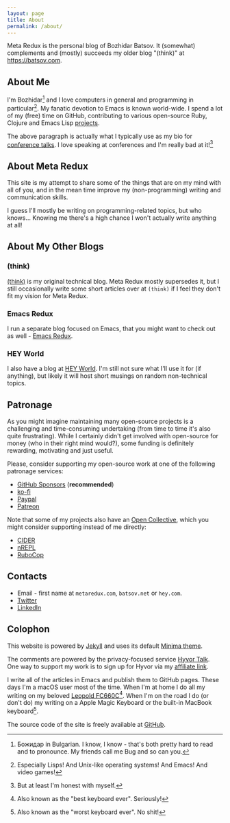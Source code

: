 ```yaml
---
layout: page
title: About
permalink: /about/
---
```


Meta Redux is the personal blog of Bozhidar Batsov. It (somewhat) complements
and (mostly) succeeds my older blog "(think)" at <https://batsov.com>.

## About Me

I'm Bozhidar[^1] and I love computers in general and programming in
particular[^2]. My fanatic devotion to Emacs is known
world-wide. I spend a lot of my (free) time on GitHub, contributing
to various open-source Ruby, Clojure and Emacs Lisp [projects](/projects/).

The above paragraph is actually what I typically use as my bio for
[conference talks](/presentations/). I love speaking at conferences
and I'm really bad at it![^3]

## About Meta Redux

This site is my attempt to share some of the things that are on my
mind with all of you, and in the mean time improve my
(non-programming) writing and communication skills.

I guess I'll mostly be writing on programming-related topics, but who knows...
Knowing me there's a high chance I won't actually write anything at all!

## About My Other Blogs

### (think)

[(think)](https://batsov.com) is my original technical blog. Meta Redux mostly
supersedes it, but I still occasionally write some short articles over at
`(think)` if I feel they don't fit my vision for Meta Redux.

### Emacs Redux

I run a separate blog focused on Emacs, that you might want to check
out as well - [Emacs Redux](http://emacsredux.com).

### HEY World

I also have a blog at [HEY World](https://world.hey.com/bozhidar).
I'm still not sure what I'll use it for (if anything), but likely it
will host short musings on random non-technical topics.

## Patronage

As you might imagine maintaining many open-source projects is a
challenging and time-consuming undertaking (from time to time it's
also quite frustrating).  While I certainly didn't get involved with
open-source for money (who in their right mind would?), some funding
is definitely rewarding, motivating and just useful.

Please, consider supporting my open-source work at one of the following patronage services:

* [GitHub Sponsors](https://github.com/sponsors/bbatsov) (**recommended**)
* [ko-fi](https://ko-fi.com/bbatsov)
* [Paypal](https://www.paypal.me/bbatsov)
* [Patreon](https://www.patreon.com/bbatsov)

Note that some of my projects also have an [Open Collective](https://opencollective.com), which you might consider supporting instead of me directly:

* [CIDER](https://opencollective.com/cider)
* [nREPL](https://opencollective.com/nrepl)
* [RuboCop](https://opencollective.com/rubocop)

## Contacts

* Email - first name at `metaredux.com`, `batsov.net` or `hey.com`.
* [Twitter](https://twitter.com/bbatsov)
* [LinkedIn](https://www.linkedin.com/in/bbatsov/)

## Colophon

This website is powered by [Jekyll](https://jekyllrb.com/) and uses
its default [Minima theme](https://github.com/jekyll/minima).

The comments are powered by the privacy-focused service [Hyvor Talk](https://talk.hyvor.com).
One way to support my work is to sign up for Hyvor via my [affiliate link](https://talk.hyvor.com?aff=14023).

I write all of the articles in Emacs and publish them to GitHub
pages. These days I'm a macOS user most of the time.  When I'm at home
I do all my writing on my beloved [Leopold
FC660C](https://deskthority.net/wiki/Leopold_FC660C)[^4].  When I'm on
the road I do (or don't do) my writing on a Apple Magic Keyboard or
the built-in MacBook keyboard[^5].

The source code of the site is freely available at [GitHub](https://github.com/bbatsov/metaredux).

[^1]: Божидар in Bulgarian. I know, I know - that's both pretty hard to read and to pronounce. My friends call me Bug and so can you.
[^2]: Especially Lisps! And Unix-like operating systems! And Emacs! And video games!
[^3]: But at least I'm honest with myself.
[^4]: Also known as the "best keyboard ever". Seriously!
[^5]: Also known as the "worst keyboard ever". No shit!
